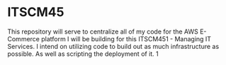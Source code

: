 # ITSCM45
This repository will serve to centralize all of my code for the AWS E-Commerce platform I will be building for this ITSCM451 - Managing IT Services. 
I intend on utilizing code to build out as much infrastructure as possible. As well as scripting the deployment of it. 1
